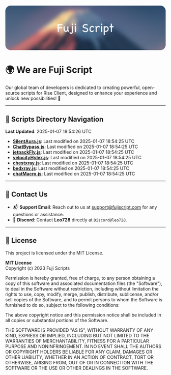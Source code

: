 ![Banner](.github/b.webp)

# 🌍 **We are Fuji Script**

Our global team of developers is dedicated to creating powerful, open-source scripts for Rise Client, designed to enhance your experience and unlock new possibilities! 🌟

---
<!-- SCRIPTS_NAVIGATION_START -->
## 📂 **Scripts Directory Navigation**

**Last Updated**: 2025-01-07 18:54:26 UTC

- **[SilentAura.js](scripts/SilentAura.js)**: Last modified on 2025-01-07 18:54:25 UTC
- **[ChatBypass.js](scripts/ChatBypass.js)**: Last modified on 2025-01-07 18:54:25 UTC
- **[jetpackFly.js](scripts/jetpackFly.js)**: Last modified on 2025-01-07 18:54:25 UTC
- **[velocityHylex.js](scripts/velocityHylex.js)**: Last modified on 2025-01-07 18:54:25 UTC
- **[chestxray.js](scripts/chestxray.js)**: Last modified on 2025-01-07 18:54:25 UTC
- **[bedxray.js](scripts/bedxray.js)**: Last modified on 2025-01-07 18:54:25 UTC
- **[chatMacro.js](scripts/chatMacro.js)**: Last modified on 2025-01-07 18:54:25 UTC

<!-- SCRIPTS_NAVIGATION_END -->

---

## 💬 **Contact Us**  
- 📬 **Support Email**: Reach out to us at [support@fujiscript.com](mailto:support@fujiscript.com) for any questions or assistance.  
- 💬 **Discord**: Contact **Leo728** directly at `Discord@leo728`.

---

## 📜 **License**

This project is licensed under the MIT License.  

**MIT License**  
Copyright (c) 2023 Fuji Scripts  

Permission is hereby granted, free of charge, to any person obtaining a copy of this software and associated documentation files (the "Software"), to deal in the Software without restriction, including without limitation the rights to use, copy, modify, merge, publish, distribute, sublicense, and/or sell copies of the Software, and to permit persons to whom the Software is furnished to do so, subject to the following conditions:  

The above copyright notice and this permission notice shall be included in all copies or substantial portions of the Software.  

THE SOFTWARE IS PROVIDED "AS IS", WITHOUT WARRANTY OF ANY KIND, EXPRESS OR IMPLIED, INCLUDING BUT NOT LIMITED TO THE WARRANTIES OF MERCHANTABILITY, FITNESS FOR A PARTICULAR PURPOSE AND NONINFRINGEMENT. IN NO EVENT SHALL THE AUTHORS OR COPYRIGHT HOLDERS BE LIABLE FOR ANY CLAIM, DAMAGES OR OTHER LIABILITY, WHETHER IN AN ACTION OF CONTRACT, TORT OR OTHERWISE, ARISING FROM, OUT OF OR IN CONNECTION WITH THE SOFTWARE OR THE USE OR OTHER DEALINGS IN THE SOFTWARE.  
